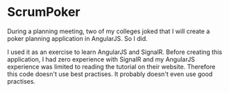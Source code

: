ScrumPoker
==========

During a planning meeting, two of my colleges joked that I will create a poker planning application in AngularJS.  So I did.


I used it as an exercise to learn AngularJS and SignalR. Before creating this application, I had zero experience with SignalR and my AngularJS experience was limited to reading the tutorial on their website.  Therefore this code doesn't use best practises. It probably doesn't even use good practises.

